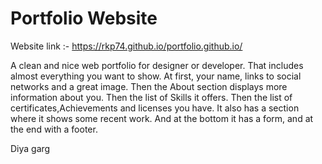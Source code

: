 # Portfolio Website

Website link :- https://rkp74.github.io/portfolio.github.io/

A clean and nice web portfolio for designer or developer. 
That includes almost everything you want to show. 
At first, your name, links to social networks and a great image.
Then the About section displays more information about you. 
Then the list of Skills it offers. 
Then the list of certificates,Achievements and licenses you have.
It also has a section where it shows some recent work. 
And at the bottom it has a form, and at the end with a footer.

Diya garg

